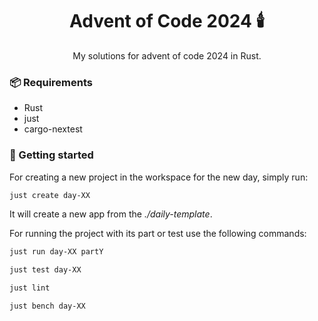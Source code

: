 <h1 align="center">Advent of Code 2024 🕯️</h1>

<p align="center">
  My solutions for advent of code 2024 in Rust.
</p>

### 📦 Requirements

- Rust
- just
- cargo-nextest

### 🚀 Getting started

For creating a new project in the workspace for the new day, simply run:

```bash
just create day-XX
```

It will create a new app from the *./daily-template*.

For running the project with its part or test use the following commands:

```bash
just run day-XX partY

just test day-XX

just lint

just bench day-XX
```

